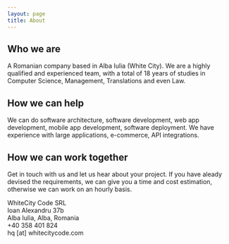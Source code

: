 ```yaml
---
layout: page
title: About
---
```


## Who we are

A Romanian company based in Alba Iulia (White City). We are a highly qualified and experienced team, with a total of 18 years of studies in Computer Science, Management, Translations and even Law.

## How we can help

We can do software architecture, software development, web app development, mobile app development, software deployment. We have experience with large applications, e-commerce, API integrations.

## How we can work together

Get in touch with us and let us hear about your project. If you have aleady devised the requirements, we can give you a time and cost estimation, otherwise we can work on an hourly basis.

<div class="message">
  WhiteCity Code SRL<br>
  Ioan Alexandru 37b<br>
  Alba Iulia, Alba, Romania<br>
  +40 358 401 824<br>
  hq [at] whitecitycode.com
</div>
